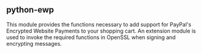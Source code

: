 ## python-ewp

This module provides the functions necessary to add support for PayPal's Encrypted Website Payments to your shopping cart. An extension module is used to invoke the required functions in OpenSSL when signing and encrypting messages.
